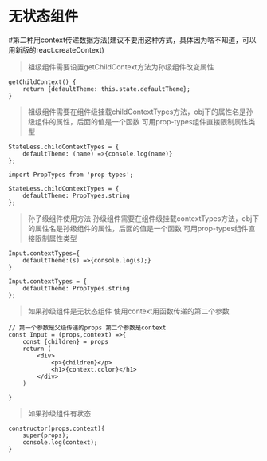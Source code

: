 # 无状态组件


#第二种用context传递数据方法(建议不要用这种方式，具体因为啥不知道，可以用新版的react.createContext)

> 祖级组件需要设置getChildContext方法为孙级组件改变属性

```
getChildContext() {
    return {defaultTheme: this.state.defaultTheme};
}

```

> 祖级组件需要在组件级挂载childContextTypes方法，obj下的属性名是孙级组件的属性，后面的值是一个函数 
> 可用prop-types组件直接限制属性类型

```
StateLess.childContextTypes = {
    defaultTheme: (name) =>{console.log(name)}
};

import PropTypes from 'prop-types';

StateLess.childContextTypes = {
    defaultTheme: PropTypes.string
};

```

> 孙子级组件使用方法 
> 孙级组件需要在组件级挂载contextTypes方法，obj下的属性名是孙级组件的属性，后面的值是一个函数 
> 可用prop-types组件直接限制属性类型
```
Input.contextTypes={
    defaultTheme:(s) =>{console.log(s);}
}

Input.contextTypes = {
    defaultTheme: PropTypes.string
};

```

> 如果孙级组件是无状态组件 使用context用函数传递的第二个参数

```
// 第一个参数是父级传递的props 第二个参数是context 
const Input = (props,context) =>{
    const {children} = props
    return (
        <div>
            <p>{children}</p>
            <h1>{context.color}</h1>
        </div>
    )
    
}

```

> 如果孙级组件有状态

```
constructor(props,context){
    super(props);
    console.log(context);
}

```

